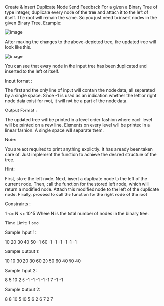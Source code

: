  Create & Insert Duplicate Node
Send Feedback
For a given a Binary Tree of type integer, duplicate every node of the tree and attach it to the left of itself.
The root will remain the same. So you just need to insert nodes in the given Binary Tree.
Example:

![image](https://github.com/agrawalmalav/DSA/assets/51107910/eaea52c2-01c8-4571-bebb-83155fe3cbf3)


After making the changes to the above-depicted tree, the updated tree will look like this.

![image](https://github.com/agrawalmalav/DSA/assets/51107910/5ea16694-3026-4e99-bb61-ed21c9e4f322)


You can see that every node in the input tree has been duplicated and inserted to the left of itself.

Input format :

The first and the only line of input will contain the node data, all separated by a single space. Since -1 is used as an indication whether the left or right node data exist for root, it will not be a part of the node data.

Output Format :

The updated tree will be printed in a level order fashion where each level will be printed on a new line. 
Elements on every level will be printed in a linear fashion. A single space will separate them.

 Note:

You are not required to print anything explicitly. It has already been taken care of. Just implement the function to achieve the desired structure of the tree.

Hint:

First, store the left node. Next, insert a duplicate node to the left of the current node. Then, call the function for the stored left node, which will return a modified node. Attach this modified node to the left of the duplicate node. Finally, proceed to call the function for the right node of the root

Constraints :

1 <= N <= 10^5
Where N is the total number of nodes in the binary tree.

Time Limit: 1 sec

Sample Input 1:

10 20 30 40 50 -1 60 -1 -1 -1 -1 -1 -1

Sample Output 1:

10 
10 30 
20 30 60 
20 50 60 
40 50 
40 

Sample Input 2:

8 5 10 2 6 -1 -1 -1 -1 -1 7 -1 -1

Sample Output 2:

8 
8 10 
5 10 
5 6 
2 6 7 
2 7

